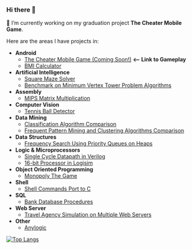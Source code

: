 ### Hi there 👋
🔭 I’m currently working on my graduation project **The Cheater Mobile Game**.

Here are the areas I have projects in:
- **Android**
  + [The Cheater Mobile Game (Coming Soon!)](https://drive.google.com/file/d/1wGplt4eFulW9FXccZhi0sxSroAn7MEPl/view?usp=sharing) **<-- Link to Gameplay**
  + [BMI Calculator](https://github.com/kadirhzrc/android-bmi-calculator-app)
- **Artificial Intelligence**
  + [Square Maze Solver](https://github.com/kadirhzrc/square-maze-solver-with-walls)
  + [Benchmark on Minimum Vertex Tower Problem Algorithms](https://github.com/kadirhzrc/java-genetic-algorithm-for-minimum-vertex-tower-problem)
- **Assembly**
  +  [MIPS Matrix Multiplication](https://github.com/kadirhzrc/MIPS-16-bit-Processor-in-LogiSim)
- **Computer Vision**
  + [Tennis Ball Detector](https://github.com/kadirhzrc/tennis-ball-detection-opencv)
- **Data Mining**
  + [Classification Algorithm Comparison](https://github.com/kadirhzrc/classification-algorithms-comparison)
  + [Frequent Pattern Mining and Clustering Algorithms Comparison](https://github.com/kadirhzrc/frequent-pattern-mining-and-clustering)
- **Data Structures**
  +  [Frequency Search Using Priority Queues on Heaps](https://github.com/kadirhzrc/frequency-search-pq-on-heaps)
- **Logic & Microprocessors**
  + [Single Cycle Datapath in Verilog](https://github.com/kadirhzrc/single-cycle-datapath-with-complex-instructions)
  + [16-bit Processor in Logisim](https://github.com/kadirhzrc/MIPS-16-bit-Processor-in-LogiSim)
- **Object Oriented Programming**
  + [Monopoly The Game](https://github.com/kadirhzrc/Monopoly-The-Game)
- **Shell**
  + [Shell Commands Port to C](https://github.com/kadirhzrc/Shell-Commands-On-C)
- **SQL**
  + [Bank Database Procedures](https://github.com/kadirhzrc/Small-Bank-Database)
- **Web Server**
  + [Travel Agency Simulation on Multiple Web Servers](https://github.com/kadirhzrc/java-travel-agency-web-server-simulation-with-simple-ui)
- **Other**
  + [Anylogic](https://github.com/kadirhzrc/Transportation-Simulation-On-AnyLogic)


[![Top Langs](https://github-readme-stats.vercel.app/api/top-langs/?username=kadirhzrc)](https://github.com/anuraghazra/github-readme-stats)

<!--
**kadirhzrc/kadirhzrc** is a ✨ _special_ ✨ repository because its `README.md` (this file) appears on your GitHub profile.

Here are some ideas to get you started:


- 🌱 I’m currently learning ...
- 👯 I’m looking to collaborate on ...
- 🤔 I’m looking for help with ...
- 💬 Ask me about ...
- 📫 How to reach me: ...
- 😄 Pronouns: ...
- ⚡ Fun fact: ...
-->
